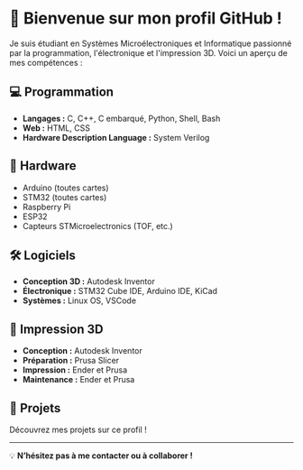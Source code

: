 # 💼 Bienvenue sur mon profil GitHub !

Je suis étudiant en Systèmes Microélectroniques et Informatique passionné par la programmation, l'électronique et l'impression 3D. Voici un aperçu de mes compétences :

## 💻 Programmation
- **Langages :** C, C++, C embarqué, Python, Shell, Bash
- **Web :** HTML, CSS
- **Hardware Description Language :** System Verilog

## 🔧 Hardware
- Arduino (toutes cartes)
- STM32 (toutes cartes)
- Raspberry Pi
- ESP32
- Capteurs STMicroelectronics (TOF, etc.)

## 🛠️ Logiciels
- **Conception 3D :** Autodesk Inventor
- **Électronique :** STM32 Cube IDE, Arduino IDE, KiCad
- **Systèmes :** Linux OS, VSCode

## 🧩 Impression 3D
- **Conception :** Autodesk Inventor
- **Préparation :** Prusa Slicer
- **Impression :** Ender et Prusa
- **Maintenance :** Ender et Prusa

## 🚀 Projets
Découvrez mes projets sur ce profil !

---
💡 **N’hésitez pas à me contacter ou à collaborer !**





<!--
**Disperseur/Disperseur** is a ✨ _special_ ✨ repository because its `README.md` (this file) appears on your GitHub profile.

Here are some ideas to get you started:

- 🔭 I’m currently working on ...
- 🌱 I’m currently learning ...
- 👯 I’m looking to collaborate on ...
- 🤔 I’m looking for help with ...
- 💬 Ask me about ...
- 📫 How to reach me: ...
- 😄 Pronouns: ...
- ⚡ Fun fact: ...
-->
